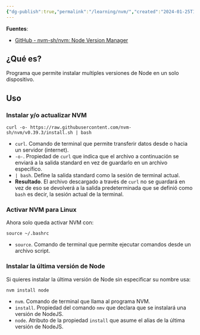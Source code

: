 ```yaml
---
{"dg-publish":true,"permalink":"/learning/nvm/","created":"2024-01-25T19:06","updated":"2024-03-19T16:30"}
---
```


**Fuentes**: 
- [GitHub - nvm-sh/nvm: Node Version Manager](https://github.com/nvm-sh/nvm)

## ¿Qué es?
Programa que permite instalar multiples versiones de Node en un solo dispositivo.

## Uso

### Instalar y/o actualizar NVM
```shell
curl -o- https://raw.githubusercontent.com/nvm-sh/nvm/v0.39.3/install.sh | bash
```
- `curl`. Comando de terminal que permite transferir datos desde o hacia un servidor (internet).
- `-o-`. Propiedad de `curl` que indica que el archivo a continuación se enviará a la salida standard en vez de guardarlo en un archivo específico.
- `| bash`. Define la salida standard como la sesión de terminal actual. 
- **Resultado**. El archivo descargado a través de `curl` no se guardará en vez de eso se devolverá a la salida predeterminada que se definió como `bash` es decir, la sesión actual de la terminal.

### Activar NVM para Linux
Ahora solo queda activar NVM con:
```shell
source ~/.bashrc
```
- `source`. Comando de terminal que permite ejecutar comandos desde un archivo script.

### Instalar la última versión de Node
Si quieres instalar la última versión de Node sin especificar su nombre usa:
```shell
nvm install node
```
- `nvm`. Comando de terminal que llama al programa NVM.
- `install`. Propiedad del comando `nmv` que declara que se instalará una versión de NodeJS.
- `node`. Atributo de la propiedad `install` que asume el alias de la última versión de NodeJS.